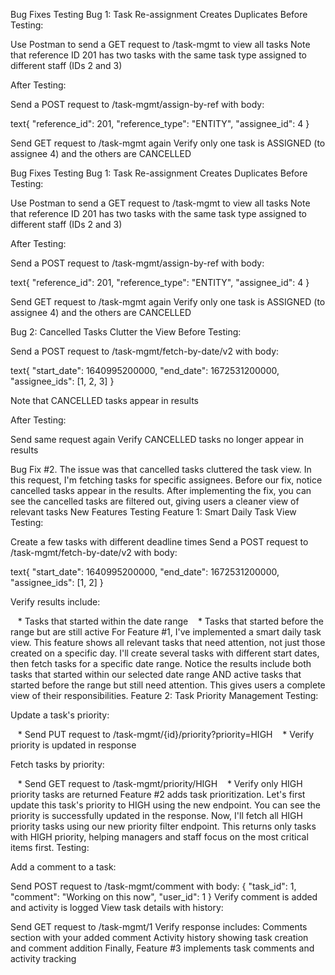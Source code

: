 Bug Fixes Testing
Bug 1: Task Re-assignment Creates Duplicates
Before Testing:

Use Postman to send a GET request to /task-mgmt to view all tasks
Note that reference ID 201 has two tasks with the same task type assigned to different staff (IDs 2 and 3)

After Testing:

Send a POST request to /task-mgmt/assign-by-ref with body:

text{
  "reference_id": 201,
  "reference_type": "ENTITY",
  "assignee_id": 4
}

Send GET request to /task-mgmt again
Verify only one task is ASSIGNED (to assignee 4) and the others are CANCELLED

Bug Fixes Testing
Bug 1: Task Re-assignment Creates Duplicates
Before Testing:

Use Postman to send a GET request to /task-mgmt to view all tasks
Note that reference ID 201 has two tasks with the same task type assigned to different staff (IDs 2 and 3)

After Testing:

Send a POST request to /task-mgmt/assign-by-ref with body:

text{
  "reference_id": 201,
  "reference_type": "ENTITY",
  "assignee_id": 4
}

Send GET request to /task-mgmt again
Verify only one task is ASSIGNED (to assignee 4) and the others are CANCELLED

Bug 2: Cancelled Tasks Clutter the View
Before Testing:

Send a POST request to /task-mgmt/fetch-by-date/v2 with body:

text{
  "start_date": 1640995200000,
  "end_date": 1672531200000,
  "assignee_ids": [1, 2, 3]
}

Note that CANCELLED tasks appear in results

After Testing:

Send same request again
Verify CANCELLED tasks no longer appear in results

Bug Fix #2. The issue was that cancelled tasks cluttered the task view. In this request, 
I'm fetching tasks for specific assignees. Before our fix, notice cancelled tasks appear in the results. 
After implementing the fix, you can see the cancelled tasks are filtered out, giving users a cleaner view of relevant tasks
New Features Testing
Feature 1: Smart Daily Task View
Testing:

Create a few tasks with different deadline times
Send a POST request to /task-mgmt/fetch-by-date/v2 with body:

text{
  "start_date": 1640995200000, 
  "end_date": 1672531200000,
  "assignee_ids": [1, 2]
}

Verify results include:

   * Tasks that started within the date range
   * Tasks that started before the range but are still active
   For Feature #1, I've implemented a smart daily task view. This feature shows all relevant tasks that need attention, not just those created on a specific day. 
   I'll create several tasks with different start dates, then fetch tasks for a specific date range. 
   Notice the results include both tasks that started within our selected date range AND active tasks that started before the range but still need attention. 
   This gives users a complete view of their responsibilities.
Feature 2: Task Priority Management
Testing:

Update a task's priority:

   * Send PUT request to /task-mgmt/{id}/priority?priority=HIGH
   * Verify priority is updated in response

Fetch tasks by priority:

   * Send GET request to /task-mgmt/priority/HIGH
   * Verify only HIGH priority tasks are returned
Feature #2 adds task prioritization. Let's first update this task's priority to HIGH using the new endpoint. 
You can see the priority is successfully updated in the response. Now, I'll fetch all HIGH priority tasks using our new priority filter endpoint. 
This returns only tasks with HIGH priority, helping managers and staff focus on the most critical items first.
Testing:

Add a comment to a task:

Send POST request to /task-mgmt/comment with body:
{
  "task_id": 1,
  "comment": "Working on this now",
  "user_id": 1
}
Verify comment is added and activity is logged
View task details with history:

Send GET request to /task-mgmt/1
Verify response includes:
Comments section with your added comment
Activity history showing task creation and comment addition
Finally, Feature #3 implements task comments and activity tracking
